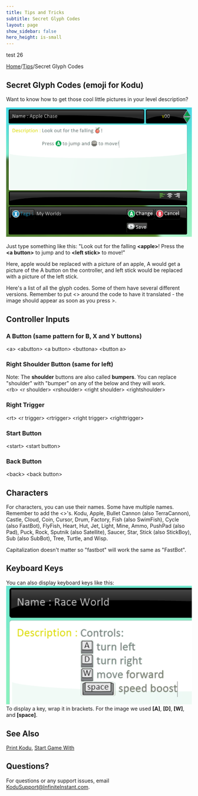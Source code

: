 ```yaml
---
title: Tips and Tricks
subtitle: Secret Glyph Codes
layout: page
show_sidebar: false
hero_height: is-small
---
```


test 26

[Home](..)/[Tips](.)/Secret Glyph Codes

## Secret Glyph Codes (emoji for Kodu)

Want to know how to get those cool little pictures in your level description?

![SecretGlyph Codes](glyphs.png)

Just type something like this: "Look out for the falling **\<apple>**! Press the **\<a button>** to jump and to **\<left stick>** to move!"

Here, apple would be replaced with a picture of an apple, A would get a picture of the A button on the controller, and left stick would be replaced with a picture of the left stick.

Here's a list of all the glyph codes. Some of them have several different versions. Remember to put <> around the code to have it translated - the image should appear as soon as you press >.

## Controller Inputs

### A Button (same pattern for B, X and Y buttons) 
\<a>
\<abutton>
\<a button>
\<buttona>
\<button a>

### Right Shoulder Button (same for left)
Note: The **shoulder** buttons are also called **bumpers**.  You can replace "shoulder" with "bumper" on any of the below and they will work.<br>
\<rb>
\<r shoulder>
\<rshoulder>
\<right shoulder>
\<rightshoulder>


### Right Trigger
\<rt>
\<r trigger>
\<rtrigger>
\<right trigger>
\<righttrigger>

### Start Button

\<start>
\<start button>
### Back Button

\<back>
\<back button>

## Characters
For characters, you can use their names.  Some have multiple names.  Remember to add the <>'s.
Kodu, Apple, Bullet Cannon (also TerraCannon), Castle, Cloud, Coin, Cursor, Drum, Factory, Fish (also SwimFish), Cycle (also FastBot), FlyFish, Heart, Hut, Jet, Light, Mine, Ammo, PushPad (also Pad), Puck, Rock, Sputnik (also Satellite), Saucer, Star, Stick (also StickBoy), Sub (also SubBot), Tree, Turtle, and Wisp.

Capitalization doesn't matter so "fastbot" will work the same as "FastBot".

## Keyboard Keys
You can also display keyboard keys like this:
![Key Caps](keycaps.png)<br>
To display a key, wrap it in brackets.  For the image we used **[A]**, **[D]**, **[W]**, and **[space]**.

## See Also
[Print Kodu](print_kode), [Start Game With](start)

## Questions?
For questions or any support issues, email <KoduSupport@InfiniteInstant.com>.
 

 

   

